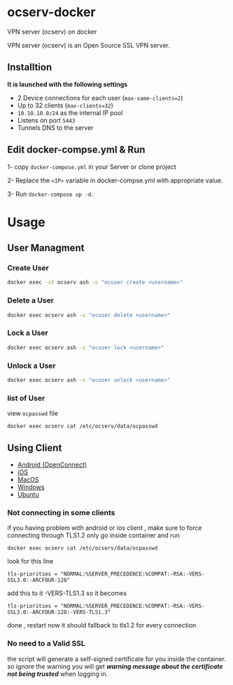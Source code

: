 # ocserv-docker
VPN server (ocserv) on docker

VPN server (ocserv) is an Open Source SSL VPN server.


## Installtion

**It is launched with the following settings**

- 2 Device connections for each user (`max-same-clients=2`)
- Up to 32 clients (`max-clients=32`)
- `10.10.10.0/24` as the internal IP pool
- Listens on port `5443`
- Tunnels DNS to the server



## Edit docker-compse.yml & Run
1- copy `docker-compose.yml` in your Server or clone project

2- Replace the `<IP>` variable in docker-compse.yml with appropriate value.

3- Run `docker-compose up -d`.


# Usage

## User Managment
### Create User

```bash
docker exec -it ocserv ash -c "ocuser create <username>"
```

### Delete a User

```bash
docker exec ocserv ash -c "ocuser delete <username>"
```
### Lock a User

```bash
docker exec ocserv ash -c "ocuser lock <username>"
```
### Unlock a User

```bash
docker exec ocserv ash -c "ocuser unlock <username>"
```

### list of User 
view `ocpasswd` file

```
docker exec ocserv cat /etc/ocserv/data/ocpasswd
```


## Using Client

- [Android (OpenConnect)](https://apkcombo.com/openconnect/com.github.digitalsoftwaresolutions.openconnect/download/apk)
- [iOS](https://apps.apple.com/us/app/cisco-anyconnect/id1135064690)
- [MacOS](https://its.gmu.edu/wp-content/uploads/anyconnect-macos-4.10.07073-core-vpn-webdeploy-k9.zip)
- [Windows](https://www.firewall.cx/downloads/cisco-tools-a-applications/cisco-anyconnect-secure-mobility-client-v4-9-0195.html)
- [Ubuntu](https://www.firewall.cx/downloads/cisco-tools-a-applications/cisco-anyconnect-secure-mobility-client-v4-9-0195.html)


### Not connecting in some clients
if you having problem with android or ios client , make sure to force connecting through TLS1.2 only
go inside container and run 

```
docker exec ocserv cat /etc/ocserv/data/ocpasswd
```
look for this line 

```
tls-priorities = "NORMAL:%SERVER_PRECEDENCE:%COMPAT:-RSA:-VERS-SSL3.0:-ARCFOUR-128"
```
add this to it -VERS-TLS1.3 so it becomes

```
tls-priorities = "NORMAL:%SERVER_PRECEDENCE:%COMPAT:-RSA:-VERS-SSL3.0:-ARCFOUR-128:-VERS-TLS1.3"

```
done , restart now it should fallback to tls1.2 for every connection

### No need to a Valid SSL
 the script will generate a self-signed certificate for you inside the container. so ignore the warning you will get ***warning message about the certificate not being trusted*** when logging in.

